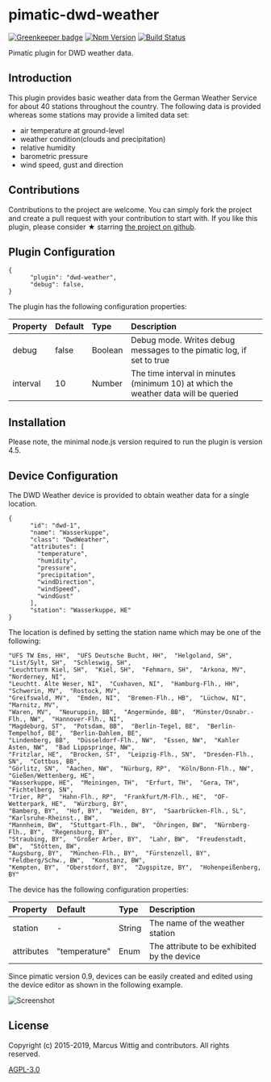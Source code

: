 # pimatic-dwd-weather

[![Greenkeeper badge](https://badges.greenkeeper.io/mwittig/pimatic-dwd-weather.svg)](https://greenkeeper.io/)
[![Npm Version](https://badge.fury.io/js/pimatic-dwd-weather.svg)](http://badge.fury.io/js/pimatic-dwd-weather)
[![Build Status](https://travis-ci.org/mwittig/pimatic-dwd-weather.svg?branch=master)](https://travis-ci.org/mwittig/pimatic-dwd-weather)

Pimatic plugin for DWD weather data.

## Introduction

This plugin provides basic weather data from the German Weather Service for about 40 stations 
throughout the country. The following data is provided whereas some stations may provide a limited data set:

* air temperature at ground-level
* weather condition(clouds and precipitation)
* relative humidity
* barometric pressure
* wind speed, gust and direction

## Contributions

Contributions to the project are  welcome. You can simply fork the project and create a pull request with 
your contribution to start with. If you like this plugin, please consider &#x2605; starring 
[the project on github](https://github.com/mwittig/pimatic-dwd-weather).

## Plugin Configuration

    {
          "plugin": "dwd-weather",
          "debug": false,
    }

The plugin has the following configuration properties:

| Property          | Default  | Type    | Description                                 |
|:------------------|:---------|:--------|:--------------------------------------------|
| debug             | false    | Boolean | Debug mode. Writes debug messages to the pimatic log, if set to true |
| interval          | 10       | Number  | The time interval in minutes (minimum 10) at which the weather data will be queried |


## Installation

Please note, the minimal node.js version required to run the plugin is version 4.5.

## Device Configuration

The DWD Weather device is provided to obtain weather data for a single location. 

    {
          "id": "dwd-1",
          "name": "Wasserkuppe",
          "class": "DwdWeather",
          "attributes": [
            "temperature",
            "humidity",
            "pressure",
            "precipitation",
            "windDirection",
            "windSpeed",
            "windGust"
          ],
          "station": "Wasserkuppe, HE"
    }

The location is defined by setting the station name which may be one of the following: 

```
"UFS TW Ems, HH",  "UFS Deutsche Bucht, HH",  "Helgoland, SH",  "List/Sylt, SH",  "Schleswig, SH",
"Leuchtturm Kiel, SH",  "Kiel, SH",  "Fehmarn, SH",  "Arkona, MV",  "Norderney, NI",
"Leuchtt. Alte Weser, NI",  "Cuxhaven, NI",  "Hamburg-Flh., HH",  "Schwerin, MV",  "Rostock, MV",
"Greifswald, MV",  "Emden, NI",  "Bremen-Flh., HB",  "Lüchow, NI",  "Marnitz, MV",
"Waren, MV",  "Neuruppin, BB",  "Angermünde, BB",  "Münster/Osnabr.-Flh., NW",  "Hannover-Flh., NI",
"Magdeburg, ST",  "Potsdam, BB",  "Berlin-Tegel, BE",  "Berlin-Tempelhof, BE",  "Berlin-Dahlem, BE",
"Lindenberg, BB",  "Düsseldorf-Flh., NW",  "Essen, NW",  "Kahler Asten, NW",  "Bad Lippspringe, NW",
"Fritzlar, HE",  "Brocken, ST",  "Leipzig-Flh., SN",  "Dresden-Flh., SN",  "Cottbus, BB",
"Görlitz, SN",  "Aachen, NW",  "Nürburg, RP",  "Köln/Bonn-Flh., NW",  "Gießen/Wettenberg, HE",
"Wasserkuppe, HE",  "Meiningen, TH",  "Erfurt, TH",  "Gera, TH",  "Fichtelberg, SN",
"Trier, RP",  "Hahn-Flh., RP",  "Frankfurt/M-Flh., HE",  "OF-Wetterpark, HE",  "Würzburg, BY",
"Bamberg, BY",  "Hof, BY",  "Weiden, BY",  "Saarbrücken-Flh., SL",  "Karlsruhe-Rheinst., BW",
"Mannheim, BW",  "Stuttgart-Flh., BW",  "Öhringen, BW",  "Nürnberg-Flh., BY",  "Regensburg, BY",
"Straubing, BY",  "Großer Arber, BY",  "Lahr, BW",  "Freudenstadt, BW",  "Stötten, BW",
"Augsburg, BY",  "München-Flh., BY",  "Fürstenzell, BY",  "Feldberg/Schw., BW",  "Konstanz, BW",
"Kempten, BY",  "Oberstdorf, BY",  "Zugspitze, BY",  "Hohenpeißenberg, BY"
```

The device has the following configuration properties:

| Property          | Default  | Type    | Description                                 |
|:------------------|:---------|:--------|:--------------------------------------------|
| station           | -        | String  | The name of the weather station             |
| attributes        | "temperature" | Enum | The attribute to be exhibited by the device |

Since pimatic version 0.9, devices can be easily created and edited using the device editor as shown 
in the following example.

![Screenshot](https://raw.githubusercontent.com/mwittig/pimatic-dwd-weather/master/assets/screenshots/edit-dwd-weather.png)

## License

Copyright (c) 2015-2019, Marcus Wittig and contributors. All rights reserved.

[AGPL-3.0](https://github.com/mwittig/pimatic-dwd-weather/blob/master/LICENSE)


